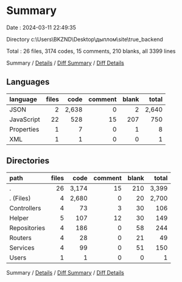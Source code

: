 # Summary

Date : 2024-03-11 22:49:35

Directory c:\\Users\\BKZND\\Desktop\\дыплом\\site\\true_backend

Total : 26 files,  3174 codes, 15 comments, 210 blanks, all 3399 lines

Summary / [Details](details.md) / [Diff Summary](diff.md) / [Diff Details](diff-details.md)

## Languages
| language | files | code | comment | blank | total |
| :--- | ---: | ---: | ---: | ---: | ---: |
| JSON | 2 | 2,638 | 0 | 2 | 2,640 |
| JavaScript | 22 | 528 | 15 | 207 | 750 |
| Properties | 1 | 7 | 0 | 1 | 8 |
| XML | 1 | 1 | 0 | 0 | 1 |

## Directories
| path | files | code | comment | blank | total |
| :--- | ---: | ---: | ---: | ---: | ---: |
| . | 26 | 3,174 | 15 | 210 | 3,399 |
| . (Files) | 4 | 2,680 | 0 | 20 | 2,700 |
| Controllers | 4 | 73 | 3 | 30 | 106 |
| Helper | 5 | 107 | 12 | 30 | 149 |
| Repositories | 4 | 186 | 0 | 58 | 244 |
| Routers | 4 | 28 | 0 | 21 | 49 |
| Services | 4 | 99 | 0 | 51 | 150 |
| Users | 1 | 1 | 0 | 0 | 1 |

Summary / [Details](details.md) / [Diff Summary](diff.md) / [Diff Details](diff-details.md)